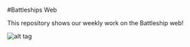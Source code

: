 #Battleships Web

This repository shows our weekly work on the Battleship web!

![alt tag](http://www.theboardgamefamily.com/wp-content/uploads/2012/05/battleship-red-sink.jpg)
